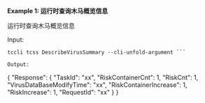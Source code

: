 **Example 1: 运行时查询木马概览信息**

运行时查询木马概览信息

Input: 

```
tccli tcss DescribeVirusSummary --cli-unfold-argument ```

Output: 
```
{
    "Response": {
        "TaskId": "xx",
        "RiskContainerCnt": 1,
        "RiskCnt": 1,
        "VirusDataBaseModifyTime": "xx",
        "RiskContainerIncrease": 1,
        "RiskIncrease": 1,
        "RequestId": "xx"
    }
}
```

